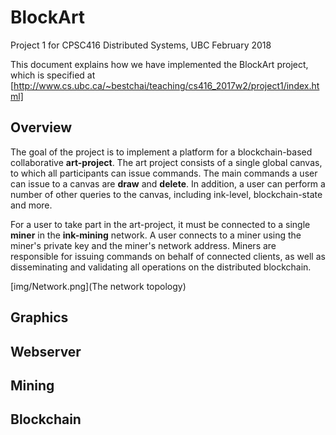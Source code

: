 # BlockArt
Project 1 for CPSC416 Distributed Systems, UBC February 2018

This document explains how we have implemented the BlockArt project, which is specified at [http://www.cs.ubc.ca/~bestchai/teaching/cs416_2017w2/project1/index.html]

## Overview

The goal of the project is to implement a platform for a blockchain-based collaborative __art-project__.
The art project consists of a single global canvas, to which all participants can issue commands.
The main commands a user can issue to a canvas are __draw__ and __delete__. In addition, a user 
can perform a number of other queries to the canvas, including ink-level, blockchain-state and more. 

For a user to take part in the art-project, it must be connected to a single __miner__ in the 
__ink-mining__ network. A user connects to a miner using the miner's private key and the miner's network address. 
Miners are responsible for issuing commands on behalf of connected clients, as well as disseminating and validating
all operations on the distributed blockchain. 

[img/Network.png](The network topology)

## Graphics


## Webserver


## Mining



## Blockchain
